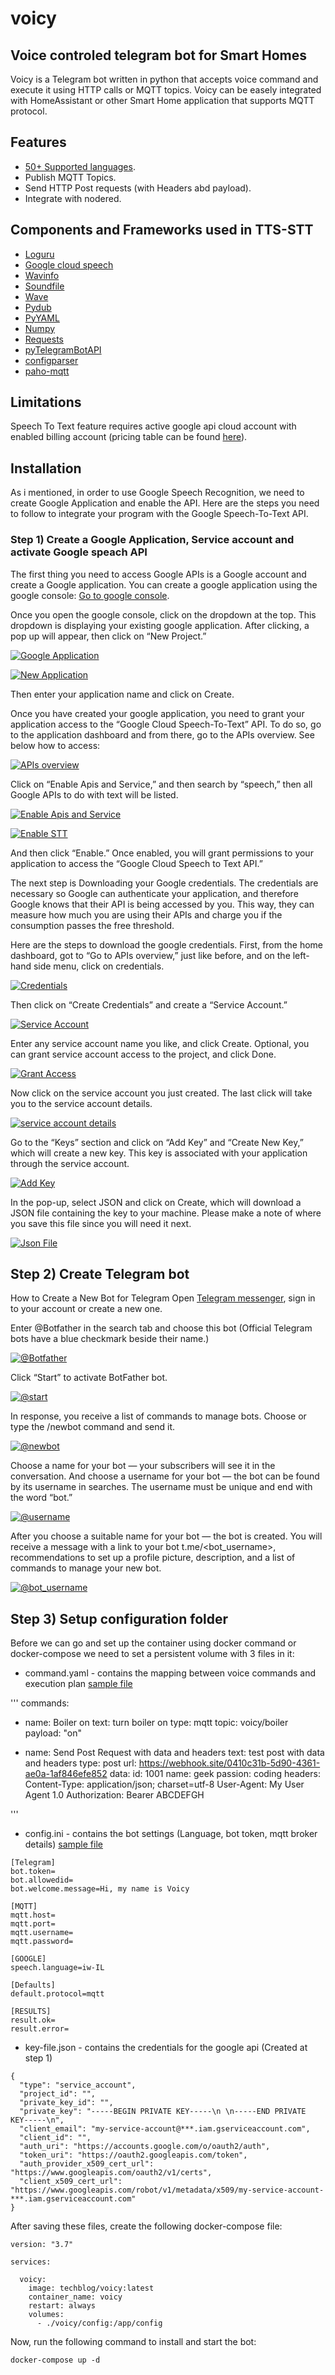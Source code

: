# voicy
## Voice controled telegram bot for Smart Homes

Voicy is a Telegram bot written in python that accepts voice command and execute it using HTTP calls or MQTT topics.
Voicy can be easely integrated with HomeAssistant or other Smart Home application that supports MQTT protocol.


## Features
- [50+ Supported languages](https://cloud.google.com/speech-to-text/docs/languages).
- Publish MQTT Topics.
- Send HTTP Post requests (with Headers abd payload).
- Integrate with nodered.

## Components and Frameworks used in TTS-STT
* [Loguru](https://pypi.org/project/loguru/)
* [Google cloud speech](https://pypi.org/project/google-cloud-speech/)
* [Wavinfo ](https://pypi.org/project/wavinfo/)
* [Soundfile](https://pypi.org/project/SoundFile/)
* [Wave](https://pypi.org/project/Wave/)
* [Pydub](https://pypi.org/project/pydub/)
* [PyYAML](https://pypi.org/project/PyYAML/)
* [Numpy](https://pypi.org/project/numpy/)
* [Requests ](https://pypi.org/project/requests/)
* [pyTelegramBotAPI](https://pypi.org/project/pyTelegramBotAPI/)
* [configparser](https://pypi.org/project/configparser/)
* [paho-mqtt](https://pypi.org/project/paho-mqtt/)

## Limitations
Speech To Text feature requires active google api cloud account with enabled billing account (pricing table can be found [here](https://cloud.google.com/speech-to-text/pricing)).


## Installation
As i mentioned, in order to use Google Speech Recognition, we need to create Google Application and enable the API. Here are the steps you need to follow to integrate your program with the Google Speech-To-Text API.

### Step 1) Create a Google Application, Service account and activate Google speach API
The first thing you need to access Google APIs is a Google account and create a Google application. You can create a google application using the google console: [Go to google console](https://console.cloud.google.com/).

Once you open the google console, click on the dropdown at the top. This dropdown is displaying your existing google application. After clicking, a pop up will appear, then click on “New Project.”

[![Google Application](https://github.com/t0mer/tts-stt/blob/main/screenshots/google%20applications%20dashboard.png?raw=true "Google Application")](https://github.com/t0mer/tts-stt/blob/main/screenshots/google%20applications%20dashboard.png?raw=true "Google Application")

[![New Application](https://github.com/t0mer/tts-stt/blob/main/screenshots/new%20project.png?raw=true "New Application")](https://github.com/t0mer/tts-stt/blob/main/screenshots/new%20project.png?raw=true "New Application")

Then enter your application name and click on Create.


Once you have created your google application, you need to grant your application access to the “Google Cloud Speech-To-Text” API. To do so, go to the application dashboard and from there, go to the APIs overview. See below how to access:

[![APIs overview](https://github.com/t0mer/tts-stt/blob/main/screenshots/apis%20overview.png?raw=true "APIs overview")](https://github.com/t0mer/tts-stt/blob/main/screenshots/apis%20overview.png?raw=true "APIs overview")

Click on “Enable Apis and Service,” and then search by “speech,” then all Google APIs to do with text will be listed.

[![Enable Apis and Service](https://github.com/t0mer/tts-stt/blob/main/screenshots/enable%20api%20and%20services.png?raw=true "Enable Apis and Service")](https://github.com/t0mer/tts-stt/blob/main/screenshots/enable%20api%20and%20services.png?raw=true "Enable Apis and Service")

[![Enable STT](https://github.com/t0mer/tts-stt/blob/main/screenshots/enable%20stt%20service.png?raw=true "Enable STT")](https://github.com/t0mer/tts-stt/blob/main/screenshots/enable%20stt%20service.png?raw=true "Enable STT")

And then click “Enable.” Once enabled, you will grant permissions to your application to access the “Google Cloud Speech to Text API.”


The next step is Downloading your Google credentials. The credentials are necessary so Google can authenticate your application, and therefore Google knows that their API is being accessed by you. This way, they can measure how much you are using their APIs and charge you if the consumption passes the free threshold.

Here are the steps to download the google credentials. First, from the home dashboard, got to “Go to APIs overview,” just like before, and on the left-hand side menu, click on credentials.

[![Credentials](https://github.com/t0mer/tts-stt/blob/main/screenshots/credentials.png?raw=true "Credentials")](https://github.com/t0mer/tts-stt/blob/main/screenshots/credentials.png?raw=true "Credentials")

Then click on “Create Credentials” and create a “Service Account.”

[![Service Account](https://github.com/t0mer/tts-stt/blob/main/screenshots/Service%20Account.png?raw=true "Service Account")](https://github.com/t0mer/tts-stt/blob/main/screenshots/Service%20Account.png?raw=true "Service Account")

Enter any service account name you like, and click Create.
Optional, you can grant service account access to the project, and click Done.

[![Grant Access](https://github.com/t0mer/tts-stt/blob/main/screenshots/Grant%20Access.png?raw=true "Grant Access")](https://github.com/t0mer/tts-stt/blob/main/screenshots/Grant%20Access.png?raw=true "Grant Access")

Now click on the service account you just created. The last click will take you to the service account details.

[![service account details](https://github.com/t0mer/tts-stt/blob/main/screenshots/Service%20Accounts.png?raw=true "service account details")](https://github.com/t0mer/tts-stt/blob/main/screenshots/Service%20Accounts.png?raw=true "service account details")

Go to the “Keys” section and click on “Add Key” and “Create New Key,” which will create a new key. This key is associated with your application through the service account.

[![Add Key](https://github.com/t0mer/tts-stt/blob/main/screenshots/add%20key.png?raw=true "Add Key")](https://github.com/t0mer/tts-stt/blob/main/screenshots/add%20key.png?raw=true "Add Key")

In the pop-up, select JSON and click on Create, which will download a JSON file containing the key to your machine. Please make a note of where you save this file since you will need it next.

[![Json File](https://github.com/t0mer/tts-stt/blob/main/screenshots/Key%20type.png?raw=true "Json File")](https://github.com/t0mer/tts-stt/blob/main/screenshots/Key%20type.png?raw=true "Json File")



## Step 2) Create Telegram bot
How to Create a New Bot for Telegram
Open [Telegram messenger](https://web.telegram.org/), sign in to your account or create a new one.

 Enter @Botfather in the search tab and choose this bot (Official Telegram bots have a blue checkmark beside their name.)

[![@Botfather](https://github.com/t0mer/voicy/blob/main/screenshots/scr1-min.png?raw=true "@Botfather")](https://github.com/t0mer/voicy/blob/main/screenshots/scr1-min.png?raw=true "@Botfather")

Click “Start” to activate BotFather bot.

[![@start](https://github.com/t0mer/voicy/blob/main/screenshots/scr2-min.png?raw=true "@start")](https://github.com/t0mer/voicy/blob/main/screenshots/scr1-min.png?raw=true "@start")

In response, you receive a list of commands to manage bots.
Choose or type the /newbot command and send it.

[![@newbot](https://github.com/t0mer/voicy/blob/main/screenshots/scr3-min.png?raw=true "@newbot")](https://github.com/t0mer/voicy/blob/main/screenshots/scr3-min.png?raw=true "@newbot")


Choose a name for your bot — your subscribers will see it in the conversation. And choose a username for your bot — the bot can be found by its username in searches. The username must be unique and end with the word “bot.”

[![@username](https://github.com/t0mer/voicy/blob/main/screenshots/scr4-min.png?raw=true "@username")](https://github.com/t0mer/voicy/blob/main/screenshots/scr4-min.png?raw=true "@username")


After you choose a suitable name for your bot — the bot is created. You will receive a message with a link to your bot t.me/<bot_username>, recommendations to set up a profile picture, description, and a list of commands to manage your new bot.

[![@bot_username](https://github.com/t0mer/voicy/blob/main/screenshots/scr5-min.png?raw=true "@bot_username")](https://github.com/t0mer/voicy/blob/main/screenshots/scr5-min.png?raw=true "@bot_username")


## Step 3) Setup configuration folder
Before we can go and set up the container using docker command or docker-compose we need to set a persistent volume with 3 files in it:
* command.yaml - contains the mapping between voice commands and execution plan [sample file](https://github.com/t0mer/voicy/blob/main/app/config/commands.yaml)

'''
commands:  

  - name: Boiler on
    text: turn boiler on
    type: mqtt
    topic: voicy/boiler
    payload: "on"

  - name: Send Post Request with data and headers
    text: test post with data and headers
    type: post
    url: https://webhook.site/0410c31b-5d90-4361-ae0a-1af846efe852
    data:
      id: 1001
      name: geek
      passion: coding
    headers:
      Content-Type: application/json; charset=utf-8
      User-Agent: My User Agent 1.0
      Authorization: Bearer ABCDEFGH

'''

* config.ini - contains the bot settings (Language, bot token, mqtt broker details) [sample file](https://github.com/t0mer/voicy/blob/main/app/config/config.ini)

```
[Telegram]
bot.token=
bot.allowedid=
bot.welcome.message=Hi, my name is Voicy

[MQTT]
mqtt.host=
mqtt.port=
mqtt.username=
mqtt.password=

[GOOGLE]
speech.language=iw-IL

[Defaults]
default.protocol=mqtt

[RESULTS]
result.ok=
result.error=

```

* key-file.json - contains the credentials for the google api (Created at step 1)

```
{
  "type": "service_account",
  "project_id": "",
  "private_key_id": "",
  "private_key": "-----BEGIN PRIVATE KEY-----\n \n-----END PRIVATE KEY-----\n",
  "client_email": "my-service-account@***.iam.gserviceaccount.com",
  "client_id": "",
  "auth_uri": "https://accounts.google.com/o/oauth2/auth",
  "token_uri": "https://oauth2.googleapis.com/token",
  "auth_provider_x509_cert_url": "https://www.googleapis.com/oauth2/v1/certs",
  "client_x509_cert_url": "https://www.googleapis.com/robot/v1/metadata/x509/my-service-account-***.iam.gserviceaccount.com"
}

```



After saving these files, create the following docker-compose file:

```
version: "3.7"

services:

  voicy:
    image: techblog/voicy:latest
    container_name: voicy
    restart: always
    volumes:
      - ./voicy/config:/app/config
```

Now, run the following command to install and start the bot:
```
docker-compose up -d
```